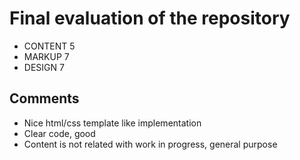 # Final evaluation of the repository
- CONTENT  5
- MARKUP 7
- DESIGN 7

## Comments
- Nice html/css template like implementation
- Clear code, good
- Content is not related with work in progress, general purpose
